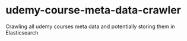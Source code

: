 # udemy-course-meta-data-crawler
Crawling all udemy courses meta data and potentially storing them in Elasticsearch
